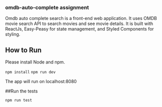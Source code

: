 ### omdb-auto-complete assignment

Omdb auto complete search is a front-end web application. It uses OMDB movie search API to search movies and see movie details.
It is built with ReactJs, Easy-Peasy for state management, and Styled Components for styling.

## How to Run

Please install Node and npm.

`npm install`
`npm run dev`

The app will run on localhost:8080

##Run the tests

`npm run test`
